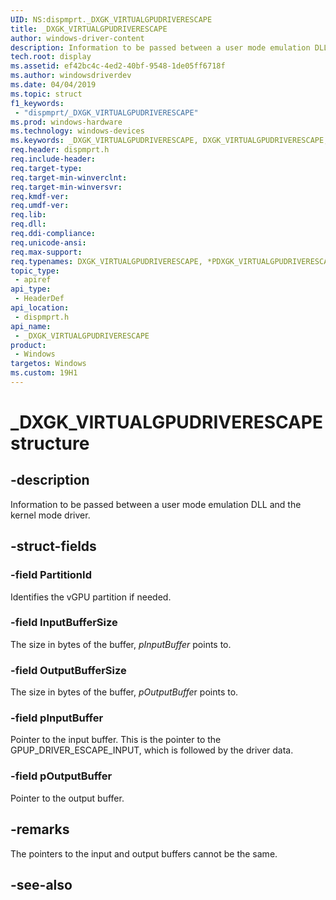 ```yaml
---
UID: NS:dispmprt._DXGK_VIRTUALGPUDRIVERESCAPE
title: _DXGK_VIRTUALGPUDRIVERESCAPE
author: windows-driver-content
description: Information to be passed between a user mode emulation DLL and the kernel mode driver.
tech.root: display
ms.assetid: ef42bc4c-4ed2-40bf-9548-1de05ff6718f
ms.author: windowsdriverdev
ms.date: 04/04/2019 
ms.topic: struct
f1_keywords:
 - "dispmprt/_DXGK_VIRTUALGPUDRIVERESCAPE"
ms.prod: windows-hardware
ms.technology: windows-devices
ms.keywords: _DXGK_VIRTUALGPUDRIVERESCAPE, DXGK_VIRTUALGPUDRIVERESCAPE, *PDXGK_VIRTUALGPUDRIVERESCAPE, 
req.header: dispmprt.h
req.include-header:
req.target-type:
req.target-min-winverclnt:
req.target-min-winversvr:
req.kmdf-ver:
req.umdf-ver:
req.lib:
req.dll:
req.ddi-compliance:
req.unicode-ansi:
req.max-support:
req.typenames: DXGK_VIRTUALGPUDRIVERESCAPE, *PDXGK_VIRTUALGPUDRIVERESCAPE
topic_type: 
 - apiref
api_type: 
 - HeaderDef
api_location: 
 - dispmprt.h
api_name: 
 - _DXGK_VIRTUALGPUDRIVERESCAPE
product: 
 - Windows
targetos: Windows
ms.custom: 19H1
---
```


# _DXGK_VIRTUALGPUDRIVERESCAPE structure

## -description

Information to be passed between a user mode emulation DLL and the kernel mode driver.

## -struct-fields

### -field PartitionId

Identifies the vGPU partition if needed.

### -field InputBufferSize

The size in bytes of the buffer, *pInputBuffer* points to.

### -field OutputBufferSize

The size in bytes of the buffer, *pOutputBuffe*r points to.

### -field pInputBuffer

Pointer to the input buffer. This is the pointer to the GPUP_DRIVER_ESCAPE_INPUT, which is followed by the driver data.

### -field pOutputBuffer

Pointer to the output buffer.

## -remarks

The pointers to the input and output buffers cannot be the same.

## -see-also
